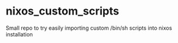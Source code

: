 # nixos_custom_scripts
Small repo to try easily importing custom /bin/sh scripts into nixos installation
